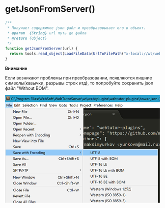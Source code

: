 # getJsonFromServer()

```js
/**
 * Получает содержимое json файл и преобразовывает его в объект.
 * @param  {String} url путь до файла 
 * @return {Object}
 */
function getJsonFromServer(url) {
  return tools.read_object(LoadFileData(UrlToFilePath("x-local://wt/web/"+url)), "json");
}
```

**Внимание**

Если возникают проблемы при преобразовании, появляются лишние символы(кавычки, разрывы строк итд), то попробуйте сохранить json файл "Without BOM".

![](/img/4-5-6-3.jpg)